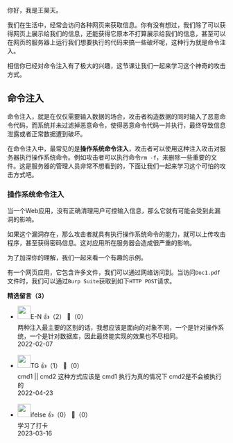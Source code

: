 你好，我是王昊天。

我们在生活中，经常会访问各种网页来获取信息。你有没有想过，我们除了可以获得网页上展示给我们的信息，还能获得它原本不打算展示给我们的信息，甚至可以在网页的服务器上运行我们想要执行的代码来搞一些破坏呢，这种行为就是命令注入。

相信你已经对命令注入有了极大的兴趣，这节课让我们一起来学习这个神奇的攻击方式。

## 命令注入

命令注入，就是在仅仅需要输入数据的场合，攻击者构造数据的同时输入了恶意命令代码，而系统并未过滤掉恶意命令，使得恶意命令代码一并执行，最终导致信息泄露或者正常数据遭到破坏。

在命令注入中，最常见的是**操作系统命令注入**，攻击者可以使用这种注入攻击对服务器执行操作系统命令。例如攻击者可以执行命令`rm -f`，来删除一些重要的文件。这是服务器的管理人员非常不想看到的，下面让我们一起来学习这个可怕的攻击方式吧。

### 操作系统命令注入

当一个Web应用，没有正确清理用户可控输入信息，那么它就有可能会受到此漏洞的影响。

如果这个漏洞存在，那么攻击者就具有执行操作系统命令的能力，就可以上传攻击程序，甚至获得密码信息。这对应用所在服务器会造成很严重的影响。

为了加深你的理解，我们一起来看一个有趣的示例。

有一个网页应用，它包含许多文件，我们可以通过网络访问到。当访问`Doc1.pdf`文件时，我们可以通过`Burp Suite`获取到如下`HTTP POST`请求。
<div><strong>精选留言（3）</strong></div><ul>
<li><img src="https://static001.geekbang.org/account/avatar/00/13/de/9a/bf7634a3.jpg" width="30px"><span>E-N</span> 👍（2） 💬（0）<div>两种注入最主要的区别的话，我想应该是面向的对象不同，一个是针对操作系统，一个是针对数据库，因此最终能实现的效果也不尽相同。</div>2022-02-07</li><br/><li><img src="https://static001.geekbang.org/account/avatar/00/12/72/65/c60bf5ed.jpg" width="30px"><span>TG</span> 👍（1） 💬（0）<div>cmd1 || cmd2 
这种方式应该是 cmd1 执行为真的情况下 cmd2是不会被执行的 
</div>2022-04-23</li><br/><li><img src="https://static001.geekbang.org/account/avatar/00/26/eb/d7/90391376.jpg" width="30px"><span>ifelse</span> 👍（0） 💬（0）<div>学习了打卡</div>2023-03-16</li><br/>
</ul>